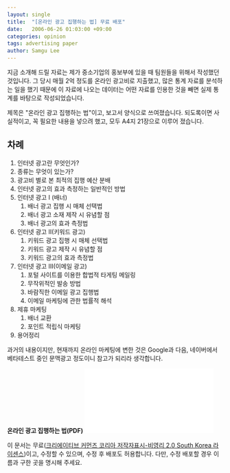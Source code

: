 ```yaml
---
layout: single
title:  "[온라인 광고 집행하는 법] 무료 배포"
date:   2006-06-26 01:03:00 +09:00
categories: opinion
tags: advertising paper
author: Samgu Lee
---
```

지금 소개해 드릴 자료는 제가 중소기업의 홍보부에 있을 때 팀원들을 위해서 작성했던 것입니다. 그 당시 매월 2억 정도를 온라인 광고비로 지출했고, 많은 통계 자료를 분석하는 일을 했기 때문에 이 자료에 나오는 데이터는 어떤 자료를 인용한 것을 빼면 실제 통계를 바탕으로 작성되었습니다.

제목은 "온라인 광고 집행하는 법"이고, 보고서 양식으로 쓰여졌습니다. 되도록이면 사실적이고, 꼭 필요한 내용을 넣으려 했고, 모두 A4지 21장으로 이루어 졌습니다.

## 차례

1. 인터넷 광고란 무엇인가?
2. 종류는 무엇이 있는가?
3. 광고비 별로 본 최적의 집행 예산 분배
4. 인터넷 광고의 효과 측정하는 일반적인 방법
5. 인터넷 광고 I (배너)
    1. 배너 광고 집행 시 매체 선택법
    2. 배너 광고 소재 제작 시 유념할 점
    3. 배너 광고의 효과 측정법
6. 인터넷 광고 II(키워드 광고)
    1. 키워드 광고 집행 시 매체 선택법
    2. 키워드 광고 제작 시 유념할 점
    3. 키워드 광고의 효과 측정법
7. 인터넷 광고 III(이메일 광고)
    1. 포털 사이트를 이용한 합법적 타게팅 메일링
    2. 무작위적인 발송 방법
    3. 바람직한 이메일 광고 집행법
    4. 이메일 마케팅에 관한 법률적 해석
8. 제휴 마케팅
    1. 배너 교환
    2. 포인트 적립식 마케팅
9. 용어정리

과거의 내용이지만, 현재까지 온라인 마케팅에 변한 것은 Google과 다음, 네이버에서 베타테스트 중인 문맥광고 정도이니 참고가 되리라 생각합니다.

<span style="font-weight: bold">온라인 광고 집행하는 법(PDF)</span>
![온라인 광고 집행하는 법(PDF)](/assets/how-to-online-advertising.pdf)

이 문서는 무료([크리에이티브 커먼즈 코리아 저작자표시-비영리 2.0 South Korea 라이센스](http://creativecommons.org/licenses/by-nc/2.0/kr/))이고, 수정할 수 있으며, 수정 후 배포도 허용합니다. 다만, 수정 배포할 경우 이름과 구한 곳을 명시해 주세요.
